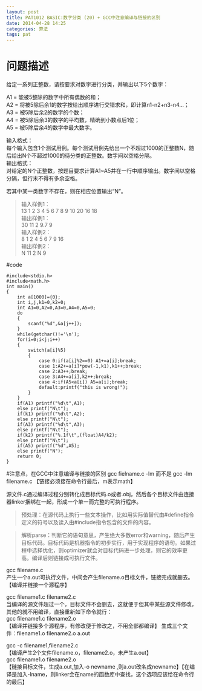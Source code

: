 ```yaml
---
layout: post
title: PAT1012 BASIC:数字分类 (20) + GCC中注意编译与链接的区别
date: 2014-04-28 14:25
categories: 算法
tags: pat
---
```


# 问题描述
给定一系列正整数，请按要求对数字进行分类，并输出以下5个数字：

A1 = 能被5整除的数字中所有偶数的和；  
A2 = 将被5除后余1的数字按给出顺序进行交错求和，即计算n1-n2+n3-n4...；  
A3 = 被5除后余2的数字的个数；  
A4 = 被5除后余3的数字的平均数，精确到小数点后1位；  
A5 = 被5除后余4的数字中最大数字。  

输入格式：  
每个输入包含1个测试用例。每个测试用例先给出一个不超过1000的正整数N，随后给出N个不超过1000的待分类的正整数。数字间以空格分隔。  
输出格式：  
对给定的N个正整数，按题目要求计算A1~A5并在一行中顺序输出。数字间以空格分隔，但行末不得有多余空格。

若其中某一类数字不存在，则在相应位置输出“N”。

>输入样例1：  
13 1 2 3 4 5 6 7 8 9 10 20 16 18  
输出样例1：  
30 11 2 9.7 9  
输入样例2：  
8 1 2 4 5 6 7 9 16  
输出样例2：  
N 11 2 N 9  

#code
```
#include<stdio.h>
#include<math.h>
int main()
{
	int a[1000]={0};
	int i,j,k1=0,k2=0;
	int A1=0,A2=0,A3=0,A4=0,A5=0;
	do
	{
		scanf("%d",&a[j++]);
	}
	while(getchar()!='\n');
	for(i=0;i<j;i++)
	{
		switch(a[i]%5)
		{
			case 0:if(a[i]%2==0) A1+=a[i];break;
			case 1:A2+=a[i]*pow(-1,k1),k1++;break;
			case 2:A3++;break;
			case 3:A4+=a[i],k2++;break;
			case 4:if(A5<a[i]) A5=a[i];break;
			default:printf("this is wrong!");
		}
	}
	if(A1) printf("%d\t",A1);
	else printf("N\t");
	if(k1) printf("%d\t",A2);
	else printf("N\t");
	if(A3) printf("%d\t",A3);
	else printf("N\t");	
	if(k2) printf("%.1f\t",(float)A4/k2);
	else printf("N\t");
	if(A5) printf("%d",A5);	
	else printf("N");	
	return 0;
}
```

#注意点，在GCC中注意编译与链接的区别
gcc fielname.c -lm  而不是 gcc -lm filename.c 【链接必须接在命令行最后，m表示math】
  
源文件.c通过编译过程分别转化成目标代码.o或者.obj，然后各个目标文件由连接器linker捆绑在一起，形成一个单一而完整的可执行程序。  
>预处理：在源代码上执行一些文本操作，比如用实际值替代由#define指令定义的符号以及读入由#include指令包含的文件的内容。    

>解析parse：判断它的语句意思，产生绝大多数error和warning，随后产生目标代码。目标代码是机器指令的初步实行，用于实现程序的语句。如果过程中选择优化，则optimizer就会对目标代码进一步处理，则它的效率更高。编译后则链接成可执行文件。  

gcc filename.c   
产生一个a.out可执行文件，中间会产生filename.o目标文件，链接完成就删去。【编译并链接一个源程序】  
 
gcc filename1.c filename2.c    
当编译的源文件超过一个，目标文件不会删去，这就便于但其中某些源文件修改，其他的就不用编译，直接重新如下命令就行：  
gcc filename1.c filename2.o   
【编译并链接多个源程序，有修改便于修改之，不用全部都编译】  生成三个文件：filename1.o filename2.o a.out  

gcc -c filename1,filename2.c   
【编译产生2个文件filename.o，filename2.o，未产生a.out】    
gcc filename1.o filename2.o  
【链接目标文件，生成a.out,加入-o newname ,则a.out改名成newname】【在编译是加入-lname，则linker会在name的函数库中查找，这个选项应该给在命令行的最后】
